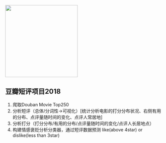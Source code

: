 <a href="http://www.xiniuedu.com/index.html"><img src="http://39.106.145.181:30027/static/base/images/logo.png" width=230 /></a>

## 豆瓣短评项目2018 

1. 爬取Douban Movie Top250
2. 分析短评（总体/分词性->可视化）[统计分析电影的打分分布状况、右侧有用的分布、点评量随时间的变化、点评人常居地]
3. 分析打分（打分分布/有用的分布/点评量随时间的变化/点评人长居地点）
4. 构建情感褒贬分析分类器，通过短评数据预测 like(above 4star) or dislike(less than 3star)

